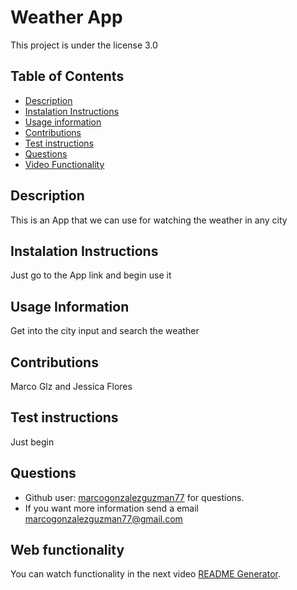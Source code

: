 
# Weather App 

This project is under the license 3.0

## Table of Contents
- [Description](#description)
- [Instalation Instructions](#instalation-instructions)
- [Usage information](#usage-information)
- [Contributions](#contributions)
- [Test instructions](#test-instructions)
- [Questions](#questions)
- [Video Functionality](#web-functionality)

## Description

This is an App that we can use for watching the weather in any city

## Instalation Instructions

Just go to the App link and begin use it

## Usage Information

Get into the city input and search the weather

## Contributions

Marco Glz and Jessica Flores

## Test instructions
Just begin

## Questions
- Github user: [marcogonzalezguzman77](https://github.com/marcogonzalezguzman77) for questions.
- If you want more information send a email marcogonzalezguzman77@gmail.com

## Web functionality

You can watch functionality in the next video [README Generator](https://youtu.be/9pAnvHigMhQ).


